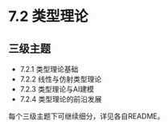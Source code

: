 # 7.2 类型理论

## 三级主题

- 7.2.1 类型理论基础
- 7.2.2 线性与仿射类型理论
- 7.2.3 类型理论与AI建模
- 7.2.4 类型理论的前沿发展

每个三级主题下可继续细分，详见各自README。 